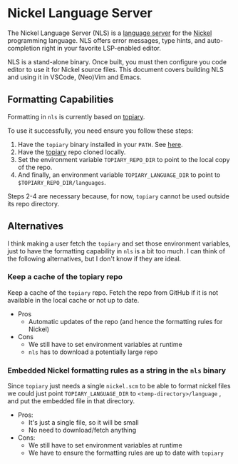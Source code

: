 # Nickel Language Server

The Nickel Language Server (NLS) is a [language
server](https://en.wikipedia.org/wiki/Language_Server_Protocol) for the
[Nickel](https://www.nickel-lang.org/) programming language. NLS offers error
messages, type hints, and auto-completion right in your favorite LSP-enabled
editor.

NLS is a stand-alone binary. Once built, you must then configure you code editor
to use it for Nickel source files. This document covers building NLS and using
it in VSCode, (Neo)Vim and Emacs.

## Formatting Capabilities

Formatting in `nls` is currently based on [topiary](https://github.com/tweag/topiary).

To use it successfully, you need ensure you follow these steps:

1. Have the `topiary` binary installed in your `PATH`. See [here](https://github.com/tweag/topiary#installing).
2. Have the [topiary](https://github.com/tweag/topiary) repo cloned locally.
3. Set the environment variable `TOPIARY_REPO_DIR` to point to the local copy
of the repo.
4. And finally, an environment variable `TOPIARY_LANGUAGE_DIR` to point to `$TOPIARY_REPO_DIR/languages`.

Steps 2-4 are necessary because, for now, `topiary` cannot be used outside its
repo directory.

## Alternatives

I think making a user fetch the `topiary` and set those environment variables,
just to have the formatting capability in `nls` is a bit too much. I can think
of the following alternatives, but I don't know if they are ideal.

### Keep a cache of the topiary repo

Keep a cache of the `topiary` repo. Fetch the repo from GitHub if it is not
available in the local cache or not up to date.

* Pros
  * Automatic updates of the repo (and hence the formatting rules for Nickel)
* Cons
  * We still have to set environment variables at runtime
  * `nls` has to download a potentially large repo

### Embedded Nickel formatting rules as a string in the `nls` binary

 Since `topiary` just needs a single `nickel.scm` to be able to format nickel
 files we could just point `TOPIARY_LANGUAGE_DIR` to `<temp-directory>/language`
 , and put the embedded file in that directory.

* Pros:
  * It's just a single file, so it will be small
  * No need to download/fetch anything
* Cons:
  * We still have to set environment variables at runtime
  * We have to ensure the formatting rules are up to date with `topiary`

